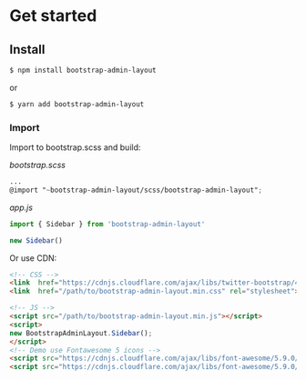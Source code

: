 # Get started

## Install

```bash
$ npm install bootstrap-admin-layout
```
or
```bash
$ yarn add bootstrap-admin-layout
```

### Import

Import to bootstrap.scss and build:

*bootstrap.scss*
```scss
...
@import "~bootstrap-admin-layout/scss/bootstrap-admin-layout";
```

*app.js*
```js
import { Sidebar } from 'bootstrap-admin-layout'

new Sidebar()
```

Or use CDN:
```html
<!-- CSS -->
<link  href="https://cdnjs.cloudflare.com/ajax/libs/twitter-bootstrap/4.3.1/css/bootstrap.min.css" rel="stylesheet"><!-- Bootstrap 4 is required -->
<link  href="/path/to/bootstrap-admin-layout.min.css" rel="stylesheet">

<!-- JS -->
<script src="/path/to/bootstrap-admin-layout.min.js"></script>
<script>
new BootstrapAdminLayout.Sidebar();
</script>
<!-- Demo use Fontawesome 5 icons -->
<script src="https://cdnjs.cloudflare.com/ajax/libs/font-awesome/5.9.0/js/fontawesome.min.js"></script>
<script src="https://cdnjs.cloudflare.com/ajax/libs/font-awesome/5.9.0/js/solid.min.js"></script>
```
